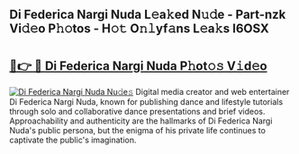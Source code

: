 ## Di Federica Nargi Nuda L𝚎a𝚔ed N𝚞𝚍e - Part-nzk Vi𝚍𝚎o P𝚑𝚘tos - H𝚘𝚝 O𝚗𝚕yf𝚊ns L𝚎a𝚔s I6OSX

# <h2><a href="http://kf48p03.oniu.top/?m=Di+Federica+Nargi+Nuda">🔗👉 🔴 Di Federica Nargi Nuda P𝚑ot𝚘𝚜 V𝚒d𝚎o</a></h2>

[![Di Federica Nargi Nuda Nu𝚍e𝚜](https://i.imgur.com/0qMVB7G.gif)](http://kf48p03.oniu.top/?m=Di+Federica+Nargi+Nuda)
Digital media creator and web entertainer Di Federica Nargi Nuda, known for publishing dance and lifestyle tutorials through solo and collaborative dance presentations and brief videos. Approachability and authenticity are the hallmarks of Di Federica Nargi Nuda's public persona, but the enigma of his private life continues to captivate the public's imagination.  
